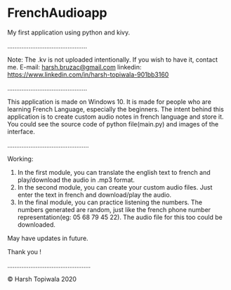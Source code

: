 # FrenchAudioapp
My first application using python and kivy.

.............................................

Note: The .kv is not uploaded intentionally. 
If you wish to have it, contact me.
E-mail: harsh.bruzac@gmail.com
linkedin: https://www.linkedin.com/in/harsh-topiwala-901bb3160

.............................................

This application is made on Windows 10.
It is made for people who are learning French Language, especially the
beginners. The intent behind this application is to create custom audio 
notes in french language and store it. 
You could see the source code of python file(main.py) and images 
of the interface.

..............................................

Working:

1. In the first module, you can translate the english text 
to french and play/download the audio in .mp3 format.
2. In the second module, you can create your custom audio 
files. Just enter the text in french and download/play the
audio.
3. In the final module, you can practice listening the 
numbers. The numbers generated are random, just like the
french phone number representation(eg: 05 68 79 45 22).
The audio file for this too could be downloaded.

May have updates in future.

Thank you !

...............................................

© Harsh Topiwala 2020



